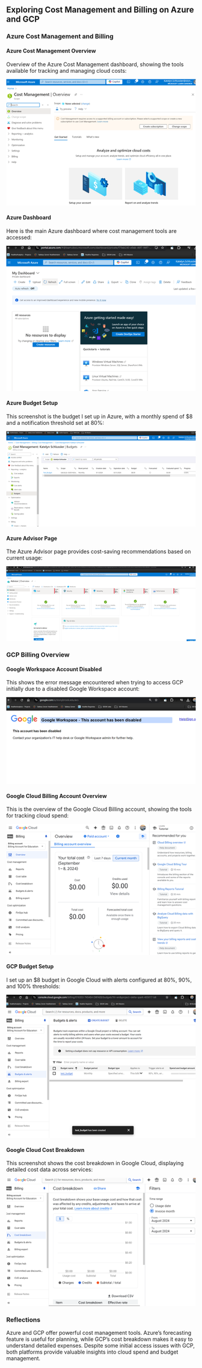 ## Exploring Cost Management and Billing on Azure and GCP
### Azure Cost Management and Billing

#### Azure Cost Management Overview
Overview of the Azure Cost Management dashboard, showing the tools available for tracking and managing cloud costs:

![Azure Cost Management Overview](1.png)

#### Azure Dashboard
Here is the main Azure dashboard where cost management tools are accessed:

![Azure Dashboard](2.png)

#### Azure Budget Setup
This screenshot is the budget I set up in Azure, with a monthly spend of $8 and a notification threshold set at 80%:

![Azure Budget Setup](5.png)

#### Azure Advisor Page
The Azure Advisor page provides cost-saving recommendations based on current usage:

![Azure Advisor Page](7.png)

### GCP Billing Overview

#### Google Workspace Account Disabled
This shows the error message encountered when trying to access GCP initially due to a disabled Google Workspace account:

![Google Workspace Account Disabled](3.png)

#### Google Cloud Billing Account Overview
This is the overview of the Google Cloud Billing account, showing the tools for tracking cloud spend:

![Google Cloud Billing Account Overview](4.png)

#### GCP Budget Setup
I set up an $8 budget in Google Cloud with alerts configured at 80%, 90%, and 100% thresholds:

![GCP Budget Setup](6.png)

#### Google Cloud Cost Breakdown
This screenshot shows the cost breakdown in Google Cloud, displaying detailed cost data across services:

![Google Cloud Cost Breakdown](8.png)

### Reflections
Azure and GCP offer powerful cost management tools. Azure’s forecasting feature is useful for planning, while GCP’s cost breakdown makes it easy to understand detailed expenses. Despite some initial access issues with GCP, both platforms provide valuable insights into cloud spend and budget management.
